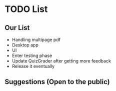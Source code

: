 # TODO List

## Our List
- Handling multipage pdf
- Desktop app
- UI
- Enter testing phase
- Update QuizGrader after getting more feedback
- Release it eventually

## Suggestions (Open to the public)
    